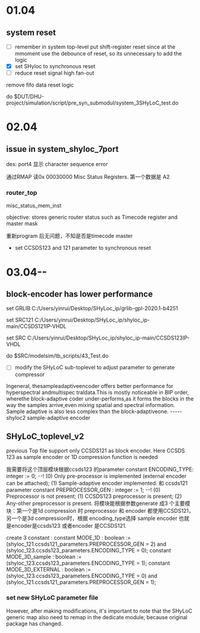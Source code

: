 # 01.04

## system reset

* [ ]  remember in system top-level put shift-register reset
  since at the mmoment use the debounce of reset, so its unnecessary to add the logic
* [X]  set SHyloc to synchronous reset
* [ ]  reduce reset signal high fan-out

remove fifo data reset logic

do $DUT/DHU-project/simulation/script/pre_syn_submodul/system_3SHyLoC_test.do

# 02.04

## issue in system_shyloc_7port

des: port4 显示 character sequence error

通过RMAP 读0x 00030000  Misc Status Registers.      第一个数据是 A2

### router_top

misc_status_mem_inst

objective: stores generic router status such as Timecode register and master mask

重新program 后无问题，不知是否是timecode master

- set CCSDS123 and 121 parameter  to synchronous reset

# 03.04--

## block-encoder has lower performance

set GRLIB C:/Users/yinrui/Desktop/SHyLoc\_ip/grlib-gpl-2020.1-b4251

set SRC121 C:/Users/yinrui/Desktop/SHyLoc\_ip/shyloc\_ip-main/CCSDS121IP-VHDL

set SRC C:/Users/yinrui/Desktop/SHyLoc\_ip/shyloc\_ip-main/CCSDS123IP-VHDL

do $SRC/modelsim/tb_scripts/43\_Test.do

* [ ]  modify the SHyLoC sub-toplevel to adjust parameter to generate compressor

Ingeneral, thesampleadaptiveencoder  offers better performance for hyperspectral andmultispec traldata.This is mostly noticeable in BIP order, wherethe  block-adaptive coder under-performs,as it forms the blocks  in the way the samples arrive,even mixing spatial and spectral  information. Sample adaptive is also less complex than the  block-adaptiveone. -----shyloc2 sample-adaptive encoder

## SHyLoC_toplevel_v2

previous Top file support only CCSDS121 as block encoder. Here CCSDS 123 as sample encoder or 1D compression function is needed

我需要将这个顶层模块根据ccsds123 的parameter   constant ENCODING\_TYPE: integer  := 0;      --! (0) Only pre-processor is implemented (external encoder can be attached); (1) Sample-adaptive encoder implemented. 和 ccsds121 parameter   constant PREPROCESSOR\_GEN : integer := 1;      --! (0) Preprocessor is not present; (1) CCSDS123 preprocessor is present; (2) Any-other preprocessor is present. 将模块能根据参数generate 成3 个主要模块：第一个是1d compression 时 preprocessor 和 encoder 都使用CCSDS121， 另一个是3d compression时，根据 encoding\_type选择 sample encoder 也就是encoder是ccsds123 或者encoder 是CCSDS121.

create 3 constant :
constant MODE_1D : boolean := (shyloc_121.ccsds121_parameters.PREPROCESSOR_GEN = 2) and
(shyloc_123.ccsds123_parameters.ENCODING_TYPE = 0);
constant MODE_3D_sample : boolean := (shyloc_123.ccsds123_parameters.ENCODING_TYPE = 1);
constant MODE_3D_EXTERNAL : boolean := (shyloc_123.ccsds123_parameters.ENCODING_TYPE = 0) and
(shyloc_121.ccsds121_parameters.PREPROCESSOR_GEN = 1);

### set new SHyLoC parameter file

However, after making modifications, it's important to note that the SHyLoC generic map also need to remap in the dedicate module, because original package has changed.
